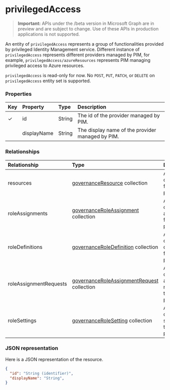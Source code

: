 # privilegedAccess

> **Important:** APIs under the /beta version in Microsoft Graph are in preview and are subject to change. Use of these APIs in production applications is not supported.

An entity of `privilegedAccess` represents a group of functionalities provided by privileged Identity Management service.  Different instance of `privilegedAccess` represents different providers managed by PIM, for example, `privilegedAccess/azureResources` represents PIM managing privileged access to Azure resources.


`privilegedAccess` is read-only for now. No `POST`, `PUT`, `PATCH`, or `DELETE` on `privilegedAccess` entity set is supported.

### Properties
| Key | Property	| Type	    |Description|
|:----|:----------|:----------|:----------|
|✓    |id         |String     |The id of the provider managed by PIM.|
|     |displayName|String     |The display name of the provider managed by PIM.|


### Relationships
| Relationship   | Type	                                        |Description|
|:---------------|:---------------------------------------------|:----------|
|resources       |[governanceResource](governanceResource.md) collection            |A collection of resources for the provider.|
|roleAssignments |[governanceRoleAssignment](governanceroleassignment.md) collection|A collection of role assignments for the provider.|
|roleDefinitions |[governanceRoleDefinition](governanceroledefinition.md) collection|A collection of role defintions for the provider.|
|roleAssignmentRequests |[governanceRoleAssignmentRequest](roleassignmentrequest.md) collection|A collection of role assignment requests for the provider.|
|roleSettings |[governanceRoleSetting](governancerolesetting.md) collection|A collection of role settings for the provider.|


### JSON representation

Here is a JSON representation of the resource.

```json
{
  "id": "String (identifier)",
  "displayName": "String",
}
```